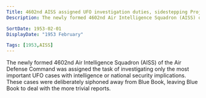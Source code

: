 ```yaml
---
Title: 4602nd AISS assigned UFO investigation duties, sidestepping Project Blue Book
Description: The newly formed 4602nd Air Intelligence Squadron (AISS) of the Air Defense Command was assigned the task of investigating only the most important UFO cases with intelligence or national security implications. These cases were deliberately siphoned away from Blue Book, leaving Blue Book to deal with the more trivial reports.

SortDate: 1953-02-01
DisplayDate: "1953 February"

Tags: [1953,AISS]
---
```


The newly formed 4602nd Air Intelligence Squadron (AISS) of the Air Defense Command was assigned the task of investigating only the most important UFO cases with intelligence or national security implications. These cases were deliberately siphoned away from Blue Book, leaving Blue Book to deal with the more trivial reports.